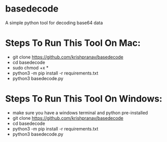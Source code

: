 # basedecode
A simple python tool for decoding base64 data

# Steps To Run This Tool On Mac:
- git clone https://github.com/krishpranav/basedecode
- cd basedecode
- sudo chmod +x *
- python3 -m pip install -r requirements.txt
- python3 basedecode.py

# Steps To Run This Tool On Windows:
- make sure you have a windows terminal and python pre-installed
- git clone https://github.com/krishpranav/basedecode
- cd basedecode
- python3 -m pip install -r requirements.txt
- python3 basedecode.py
